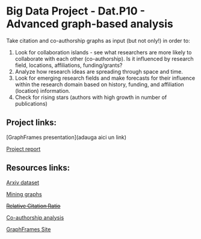 # Big Data Project - Dat.P10 - Advanced graph-based analysis

Take citation and co-authorship graphs as input (but not only!) in order to:

1. Look for collaboration islands - see what researchers are more likely to collaborate with each other (co-authorship). Is it influenced by research field, locations, affiliations, funding/grants?
2. Analyze how research ideas are spreading through space and time.
3. Look for emerging research fields and make forecasts for their influence within the research domain based on history, funding, and affiliation (location) information.
4. Check for rising stars (authors with high growth in number of publications)

## Project links:

[GraphFrames presentation](adauga aici un link)

[Project report](https://docs.google.com/document/d/19FschCe1pHffRWKnn23uJAe-SOd_Keku8Zj7bXu7nUY/edit?usp=sharing)

## Resources links: 

[Arxiv dataset](https://www.kaggle.com/Cornell-University/arxiv)

[Mining graphs](http://infolab.stanford.edu/~ullman/mmds/ch10.pdf)

<s>[Relative Citation Ratio](https://journals.plos.org/plosbiology/article?id=10.1371/journal.pbio.1002541)</s>

[Co-authorship analysis](https://www.digital-science.com/blog/2017/03/connected-culture-collaboration-recognising-understanding-value-research/)

[GraphFrames Site](https://graphframes.github.io/graphframes/docs/_site/index.html)
